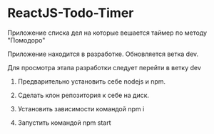 # ReactJS-Todo-Timer
Приложение списка дел на которые вешается таймер по методу "Помодоро"

Приложение находится в разработке. Обновляется ветка dev. 

Для просмотра этапа разработки следует перейти в ветку dev

1. Предварительно установить себе nodejs и npm.

2. Сделать клон репозитория к себе на диск.

3. Установить зависимости командой npm i

4. Запустить командой npm start
